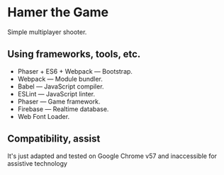 # Hamer the Game
Simple multiplayer shooter.

## Using frameworks, tools, etc.
- Phaser + ES6 + Webpack — Bootstrap.
- Webpack — Module bundler.
- Babel — JavaScript compiler.
- ESLint — JavaScript linter.
- Phaser — Game framework.
- Firebase — Realtime database.
- Web Font Loader.

## Compatibility, assist
It's just adapted and tested on Google Chrome v57 and inaccessible for assistive technology